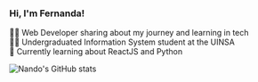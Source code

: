 <!-- level 1: Simple bio and stats -->

### Hi, I'm Fernanda!

🧑‍💻 Web Developer sharing about my journey and learning in tech <br/>
👨‍🎓 Undergraduated Information System student at the UINSA <br/>
🔎 Currently learning about ReactJS and Python <br/>

<!-- Github Stats -->
![Nando's GitHub stats](https://github-readme-stats.vercel.app/api?username=fernandatsaqif&show_icons=true&theme=radical)
